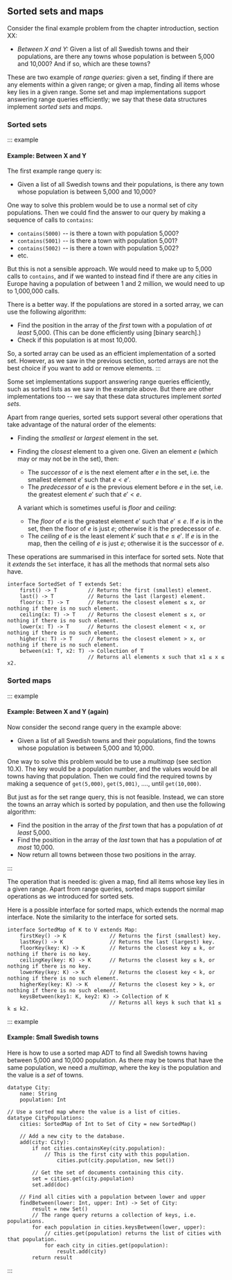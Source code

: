 
## Sorted sets and maps

Consider the final example problem from the chapter introduction, section XX:

- *Between X and Y:* Given a list of all Swedish towns and their populations, are there any towns whose population is between 5,000 and 10,000? And if so, which are these towns?

These are two example of *range queries*:
given a set, finding if there are any elements within a given range;
or given a map, finding all items whose key lies in a given range.
Some set and map implementations support answering range queries efficiently; we say that these data structures implement *sorted sets* and *maps*.

### Sorted sets

::: example
#### Example: Between X and Y

The first example range query is:

- Given a list of all Swedish towns and their populations, is there any town whose population is between 5,000 and 10,000?

One way to solve this problem would be to use a normal set of city populations.
Then we could find the answer to our query by making a sequence of calls to `contains`:

- `contains(5000)` -- is there a town with population 5,000?
- `contains(5001)` -- is there a town with population 5,001?
- `contains(5002)` -- is there a town with population 5,002?
- etc.

But this is not a sensible approach.
We would need to make up to 5,000 calls to `contains`, and if we wanted to instead find if there are any cities in Europe having a population of between 1 and 2 million, we would need to up to 1,000,000 calls.

There is a better way.
If the populations are stored in a sorted array, we can use the following algorithm:

- Find the position in the array of the *first* town with a population of *at least* 5,000.
  (This can be done efficiently using [binary search].)
- Check if this population is at most 10,000.

So, a sorted array can be used as an efficient implementation of a sorted set.
However, as we saw in the previous section, sorted arrays are not the best choice if you want to add or remove elements.
:::

Some set implementations support answering range queries efficiently, such as sorted lists as we saw in the example above.
But there are other implementations too -- we say that these data structures implement *sorted sets*.

Apart from range queries, sorted sets support several other operations that take advantage of the natural order of the elements:

-   Finding the *smallest* or *largest* element in the set.

-   Finding the *closest* element to a given one.
    Given an element $e$ (which may or may not be in the set), then:

    -   The *successor* of $e$ is the next element after $e$ in the set,
        i.e. the smallest element $e'$ such that $e < e'$.
    -   The *predecessor* of $e$ is the previous element before $e$ in the set,
        i.e. the greatest element $e'$ such that $e' < e$.

    A variant which is sometimes useful is *floor* and *ceiling*:

    -   The *floor* of $e$ is the greatest element $e'$ such that $e' \leq e$.
        If $e$ is in the set, then the floor of $e$ is just $e$; otherwise it is the predecessor of $e$.
    -   The *ceiling* of $e$ is the least element $k'$ such that $e \leq e'$.
        If $e$ is in the map, then the ceiling of $e$ is just $e$; otherwise it is the successor of $e$.

These operations are summarised in this interface for sorted sets.
Note that it *extends* the `Set` interface, it has all the methods that normal sets also have.

    interface SortedSet of T extends Set:
        first() -> T          // Returns the first (smallest) element.
        last() -> T           // Returns the last (largest) element.
        floor(x: T) -> T      // Returns the closest element ≤ x, or nothing if there is no such element.
        ceiling(x: T) -> T    // Returns the closest element ≤ x, or nothing if there is no such element.
        lower(x: T) -> T      // Returns the closest element < x, or nothing if there is no such element.
        higher(x: T) -> T     // Returns the closest element > x, or nothing if there is no such element.
        between(x1: T, x2: T) -> Collection of T
                              // Returns all elements x such that x1 ≤ x ≤ x2.

### Sorted maps

::: example
#### Example: Between X and Y (again)

Now consider the second range query in the example above:

- Given a list of all Swedish towns and their populations, find the towns whose population is between 5,000 and 10,000.

One way to solve this problem would be to use a *multimap* (see section 10.X).
The key would be a population number, and the values would be all towns having that population.
Then we could find the required towns by making a sequence of `get(5,000)`, `get(5,001)`, ...., until `get(10,000)`.

But just as for the set range query, this is not feasible.
Instead, we can store the towns an array which is sorted by population, and then use the following algorithm:

- Find the position in the array of the *first* town that has a population of *at least* 5,000.
- Find the position in the array of the *last* town that has a population of *at most* 10,000.
- Now return all towns between those two positions in the array.

:::

The operation that is needed is: given a map, find all items whose key lies in a given range.
Apart from range queries, sorted maps support similar operations as we introduced for sorted sets.

Here is a possible interface for sorted maps, which extends the normal map interface.
Note the similarity to the interface for sorted sets.

    interface SortedMap of K to V extends Map:
        firstKey() -> K              // Returns the first (smallest) key.
        lastKey() -> K               // Returns the last (largest) key.
        floorKey(key: K) -> K        // Returns the closest key ≤ k, or nothing if there is no key.
        ceilingKey(key: K) -> K      // Returns the closest key ≤ k, or nothing if there is no key.
        lowerKey(key: K) -> K        // Returns the closest key < k, or nothing if there is no such element.
        higherKey(key: K) -> K       // Returns the closest key > k, or nothing if there is no such element.
        keysBetween(key1: K, key2: K) -> Collection of K
                                     // Returns all keys k such that k1 ≤ k ≤ k2.


::: example
#### Example: Small Swedish towns

Here is how to use a sorted map ADT to find all Swedish towns having
between 5,000 and 10,000 population. As there may be towns that have the
same population, we need a *multimap*, where the key is the population and the value is a *set* of towns.

    datatype City:
        name: String
        population: Int

    // Use a sorted map where the value is a list of cities.
    datatype CityPopulations:
        cities: SortedMap of Int to Set of City = new SortedMap()

        // Add a new city to the database.
        add(city: City):
            if not cities.containsKey(city.population):
                // This is the first city with this population.
                    cities.put(city.population, new Set())

            // Get the set of documents containing this city.
            set = cities.get(city.population)
            set.add(doc)

        // Find all cities with a population between lower and upper
        findBetween(lower: Int, upper: Int) -> Set of City:
            result = new Set()
            // The range query returns a collection of keys, i.e. populations.
            for each population in cities.keysBetween(lower, upper):
                // cities.get(population) returns the list of cities with that population.
                for each city in cities.get(population):
                    result.add(city)
            return result

:::

